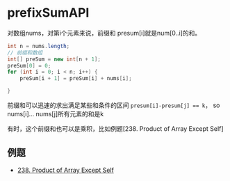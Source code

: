 # prefixSumAPI

对数组nums，对第i个元素来说，前缀和 presum[i]就是num[0..i]的和。

```java
int n = nums.length;
// 前缀和数组
int[] preSum = new int[n + 1];
preSum[0] = 0;
for (int i = 0; i < n; i++) {
    preSum[i + 1] = preSum[i] + nums[i];

}
```
前缀和可以迅速的求出满足某些和条件的区间
`presum[i]-presum[j] == k`， so nums[i]... nums[j]所有元素的和是k

有时，这个前缀和也可以是乘积，比如例题[238. Product of Array Except Self]


## 例题

* [238. Product of Array Except Self](https://leetcode-cn.com/problems/product-of-array-except-self/)
